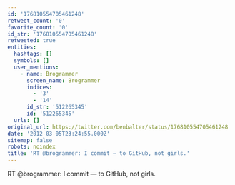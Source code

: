 ```yaml
---
id: '176810554705461248'
retweet_count: '0'
favorite_count: '0'
id_str: '176810554705461248'
retweeted: true
entities:
  hashtags: []
  symbols: []
  user_mentions:
    - name: Brogrammer
      screen_name: Brogrammer
      indices:
        - '3'
        - '14'
      id_str: '512265345'
      id: '512265345'
  urls: []
original_url: https://twitter.com/benbalter/status/176810554705461248
date: '2012-03-05T23:24:55.000Z'
sitemap: false
robots: noindex
title: 'RT @brogrammer: I commit — to GitHub, not girls.'
---
```


RT @brogrammer: I commit — to GitHub, not girls.